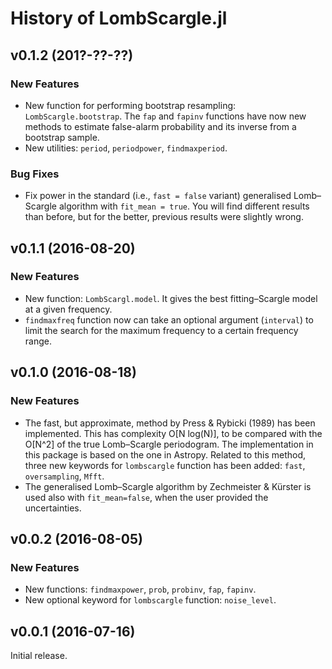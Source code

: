 History of LombScargle.jl
=========================

v0.1.2 (201?-??-??)
-------------------

### New Features ###

* New function for performing bootstrap resampling: `LombScargle.bootstrap`.
  The `fap` and `fapinv` functions have now new methods to estimate false-alarm
  probability and its inverse from a bootstrap sample.
* New utilities: `period`, `periodpower`, `findmaxperiod`.

### Bug Fixes ###

* Fix power in the standard (i.e., `fast = false` variant) generalised
  Lomb–Scargle algorithm with `fit_mean = true`.  You will find different
  results than before, but for the better, previous results were slightly wrong.

v0.1.1 (2016-08-20)
-------------------

### New Features ###

* New function: `LombScargl.model`.  It gives the best fitting–Scargle model at
  a given frequency.
* `findmaxfreq` function now can take an optional argument (`interval`) to limit
  the search for the maximum frequency to a certain frequency range.

v0.1.0 (2016-08-18)
-------------------

### New Features ###

* The fast, but approximate, method by Press & Rybicki (1989) has been
  implemented.  This has complexity O[N log(N)], to be compared with the O[N^2]
  of the true Lomb–Scargle periodogram.  The implementation in this package is
  based on the one in Astropy.  Related to this method, three new keywords for
  `lombscargle` function has been added: `fast`, `oversampling`, `Mfft`.
* The generalised Lomb–Scargle algorithm by Zechmeister & Kürster is used also
  with `fit_mean=false`, when the user provided the uncertainties.

v0.0.2 (2016-08-05)
-------------------

### New Features ###

* New functions: `findmaxpower`, `prob`, `probinv`, `fap`, `fapinv`.
* New optional keyword for `lombscargle` function: `noise_level`.

v0.0.1 (2016-07-16)
-------------------

Initial release.
